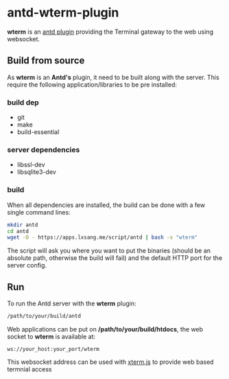# antd-wterm-plugin
**wterm** is an [antd plugin](https://github.com/lxsang/ant-http) providing the Terminal gateway to the web using websocket.

## Build from source
As **wterm** is an **Antd's** plugin, it need to be built along with the server. This require the following application/libraries to be pre installed:

### build dep
* git
* make
* build-essential

### server dependencies
* libssl-dev
* libsqlite3-dev

### build
When all dependencies are installed, the build can be done with a few single command lines:

```bash
mkdir antd
cd antd
wget -O - https://apps.lxsang.me/script/antd | bash -s "wterm"
```
The script will ask you where you want to put the binaries (should be an absolute path, otherwise the build will fail) and the default HTTP port for the server config.

## Run
To run the Antd server with the **wterm** plugin:
```sh
/path/to/your/build/antd
```

Web applications can be put on **/path/to/your/build/htdocs**, the web socket to **wterm** is available at:
```
ws://your_host:your_port/wterm
```
This websocket address can be used with [xterm.js](https://xtermjs.org) to provide web based termnial access
